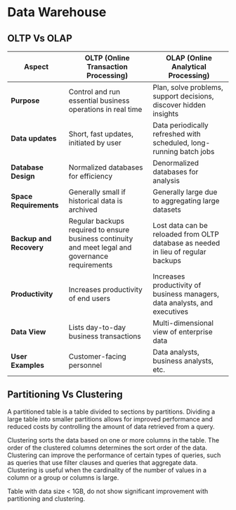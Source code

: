 # Data Warehouse

## OLTP Vs OLAP
| Aspect                   | OLTP (Online Transaction Processing)                    | OLAP (Online Analytical Processing)                                       |
|--------------------------|---------------------------------------------------------|---------------------------------------------------------------------------|
| **Purpose**              | Control and run essential business operations in real time | Plan, solve problems, support decisions, discover hidden insights         |
| **Data updates**         | Short, fast updates, initiated by user                  | Data periodically refreshed with scheduled, long-running batch jobs       |
| **Database Design**      | Normalized databases for efficiency                     | Denormalized databases for analysis                                       |
| **Space Requirements**   | Generally small if historical data is archived          | Generally large due to aggregating large datasets                         |
| **Backup and Recovery**  | Regular backups required to ensure business continuity and meet legal and governance requirements | Lost data can be reloaded from OLTP database as needed in lieu of regular backups |
| **Productivity**         | Increases productivity of end users                     | Increases productivity of business managers, data analysts, and executives |
| **Data View**            | Lists day-to-day business transactions                  | Multi-dimensional view of enterprise data                                 |
| **User Examples**        | Customer-facing personnel                               | Data analysts, business analysts, etc.                                    |

## Partitioning Vs Clustering
A partitioned table is a table divided to sections by partitions. Dividing a large table into smaller partitions allows for improved performance and reduced costs by controlling the amount of data retrieved from a query.

Clustering sorts the data based on one or more columns in the table. The order of the clustered columns determines the sort order of the data. Clustering can improve the performance of certain types of queries, such as queries that use filter clauses and queries that aggregate data. Clustering is useful when the cardinality of the number of values in a column or a group or columns is large.

Table with data size < 1GB, do not show significant improvement with partitioning and clustering.